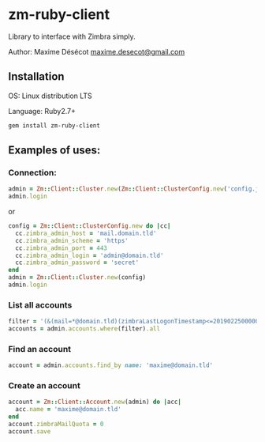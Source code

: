 # zm-ruby-client

Library to interface with Zimbra simply.

Author: Maxime Désécot <maxime.desecot@gmail.com>

## Installation

OS: Linux distribution LTS

Language: Ruby2.7+

```bash
gem install zm-ruby-client
```

## Examples of uses:

### Connection:

```ruby
admin = Zm::Client::Cluster.new(Zm::Client::ClusterConfig.new('config.json'))
admin.login
````
or
```ruby
config = Zm::Client::ClusterConfig.new do |cc|
  cc.zimbra_admin_host = 'mail.domain.tld'
  cc.zimbra_admin_scheme = 'https'
  cc.zimbra_admin_port = 443
  cc.zimbra_admin_login = 'admin@domain.tld'
  cc.zimbra_admin_password = 'secret'
end
admin = Zm::Client::Cluster.new(config)
admin.login
````

### List all accounts

```ruby
filter = '(&(mail=*@domain.tld)(zimbraLastLogonTimestamp<=20190225000000Z))'
accounts = admin.accounts.where(filter).all
```

### Find an account

```ruby
account = admin.accounts.find_by name: 'maxime@domain.tld'
```

### Create an account

```ruby
account = Zm::Client::Account.new(admin) do |acc|
  acc.name = 'maxime@domain.tld'
end
account.zimbraMailQuota = 0
account.save
```